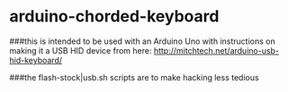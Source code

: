 # arduino-chorded-keyboard

###this is intended to be used with an Arduino Uno with instructions on making it a USB HID device from here: http://mitchtech.net/arduino-usb-hid-keyboard/

###the flash-stock|usb.sh scripts are to make hacking less tedious
